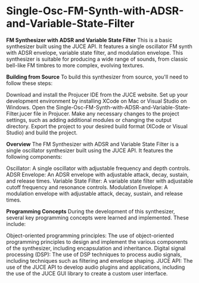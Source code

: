 # Single-Osc-FM-Synth-with-ADSR-and-Variable-State-Filter

**FM Synthesizer with ADSR and Variable State Filter**
This is a basic synthesizer built using the JUCE API. It features a single oscillator FM synth with ADSR envelope, variable state filter, and modulation envelope. This synthesizer is suitable for producing a wide range of sounds, from classic bell-like FM timbres to more complex, evolving textures.

**Building from Source**
To build this synthesizer from source, you'll need to follow these steps:

Download and install the Projucer IDE from the JUCE website.
Set up your development environment by installing XCode on Mac or Visual Studio on Windows.
Open the Single-Osc-FM-Synth-with-ADSR-and-Variable-State-Filter.jucer file in Projucer.
Make any necessary changes to the project settings, such as adding additional modules or changing the output directory.
Export the project to your desired build format (XCode or Visual Studio) and build the project.

**Overview**
The FM Synthesizer with ADSR and Variable State Filter is a single oscillator synthesizer built using the JUCE API. It features the following components:

Oscillator: A single oscillator with adjustable frequency and depth controls.
ADSR Envelope: An ADSR envelope with adjustable attack, decay, sustain, and release times.
Variable State Filter: A variable state filter with adjustable cutoff frequency and resonance controls.
Modulation Envelope: A modulation envelope with adjustable attack, decay, sustain, and release times.

**Programming Concepts**
During the development of this synthesizer, several key programming concepts were learned and implemented. These include:

Object-oriented programming principles: The use of object-oriented programming principles to design and implement the various components of the synthesizer, including encapsulation and inheritance.
Digital signal processing (DSP): The use of DSP techniques to process audio signals, including techniques such as filtering and envelope shaping.
JUCE API: The use of the JUCE API to develop audio plugins and applications, including the use of the JUCE GUI library to create a custom user interface.
